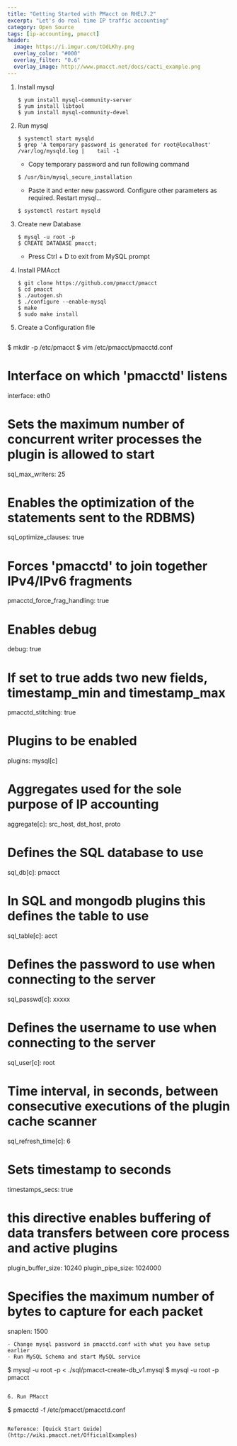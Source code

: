 ```yaml
---
title: "Getting Started with PMacct on RHEL7.2"
excerpt: "Let's do real time IP traffic accounting"
category: Open Source
tags: [ip-accounting, pmacct]
header:
  image: https://i.imgur.com/tOdLKhy.png
  overlay_color: "#000"
  overlay_filter: "0.6"
  overlay_image: http://www.pmacct.net/docs/cacti_example.png
---
```


1. Install mysql

   ```
   $ yum install mysql-community-server
   $ yum install libtool
   $ yum install mysql-community-devel
   ```
2. Run mysql

   ```
   $ systemctl start mysqld
   $ grep 'A temporary password is generated for root@localhost' /var/log/mysqld.log |    tail -1
   ```
  
   - Copy temporary password and run following command
   
   ```
   $ /usr/bin/mysql_secure_installation
   ```

   - Paste it and enter new password. Configure other parameters as required. Restart mysql...
   
   ```
   $ systemctl restart mysqld
   ```

3. Create new Database

   ```
   $ mysql -u root -p
   $ CREATE DATABASE pmacct;
   ```
   - Press Ctrl + D to exit from MySQL prompt

4. Install PMAcct

   ```
   $ git clone https://github.com/pmacct/pmacct
   $ cd pmacct
   $ ./autogen.sh
   $ ./configure --enable-mysql
   $ make
   $ sudo make install
   ```

5. Create a Configuration file

   ```
$ mkdir -p /etc/pmacct
$ vim /etc/pmacct/pmacctd.conf
# Interface on which 'pmacctd' listens                                   
interface: eth0                        
# Sets the maximum number of concurrent writer processes the plugin is allowed to start
sql_max_writers: 25                        
# Enables the optimization of the statements sent to the RDBMS)
sql_optimize_clauses: true
# Forces 'pmacctd' to join together IPv4/IPv6 fragments
pmacctd_force_frag_handling: true
# Enables debug
debug: true
# If set to true adds two new fields, timestamp_min and timestamp_max
pmacctd_stitching: true
# Plugins to be enabled
plugins: mysql[c]                                
# Aggregates used for the sole purpose of IP accounting
aggregate[c]: src_host, dst_host, proto
# Defines the SQL database to use
sql_db[c]: pmacct                               
# In SQL and mongodb plugins this defines the table to use
sql_table[c]: acct             
# Defines the password to use when connecting to the server
sql_passwd[c]: xxxxx                  
# Defines the username to use when connecting to the server
sql_user[c]: root                                 
# Time interval, in seconds, between consecutive executions of the plugin cache scanner
sql_refresh_time[c]: 6                       
# Sets timestamp to seconds
timestamps_secs: true            
# this directive enables buffering of data transfers between core process and active plugins
plugin_buffer_size: 10240
plugin_pipe_size: 1024000
# Specifies the maximum number of bytes to capture for each packet
snaplen: 1500
   ```
   - Change mysql password in pmacctd.conf with what you have setup earlier
   - Run MySQL Schema and start MySQL service

   ```
$ mysql -u root -p < ./sql/pmacct-create-db_v1.mysql
$ mysql -u root -p pmacct
   ```

6. Run PMacct

   ```
$ pmacctd -f /etc/pmacct/pmacctd.conf
   ```

Reference: [Quick Start Guide](http://wiki.pmacct.net/OfficialExamples)
